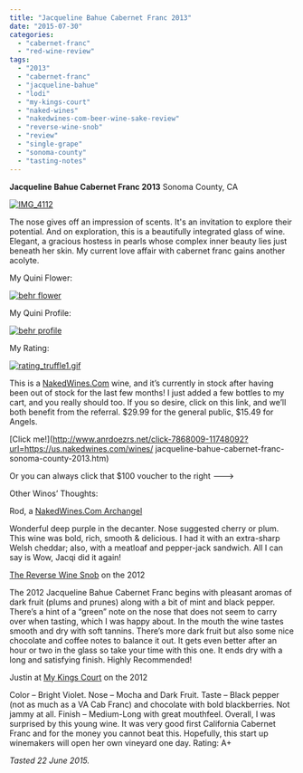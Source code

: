 ```yaml
---
title: "Jacqueline Bahue Cabernet Franc 2013"
date: "2015-07-30"
categories: 
  - "cabernet-franc"
  - "red-wine-review"
tags: 
  - "2013"
  - "cabernet-franc"
  - "jacqueline-bahue"
  - "lodi"
  - "my-kings-court"
  - "naked-wines"
  - "nakedwines-com-beer-wine-sake-review"
  - "reverse-wine-snob"
  - "review"
  - "single-grape"
  - "sonoma-county"
  - "tasting-notes"
---
```


**Jacqueline Bahue Cabernet Franc 2013** Sonoma County, CA

[![IMG_4112](http://s3.amazonaws.com/thegourmez-wpmedia/2015/07/IMG_4112-334x500.jpg)](http://s3.amazonaws.com/thegourmez-wpmedia/2015/07/IMG_4112.jpg)

The nose gives off an impression of scents. It's an invitation to explore their potential. And on exploration, this is a beautifully integrated glass of wine. Elegant, a gracious hostess in pearls whose complex inner beauty lies just beneath her skin. My current love affair with cabernet franc gains another acolyte.

My Quini Flower:

[![behr flower](http://s3.amazonaws.com/thegourmez-wpmedia/2015/07/behr-flower-145x150.jpg)](http://s3.amazonaws.com/thegourmez-wpmedia/2015/07/behr-flower.jpg)

My Quini Profile:

[![behr profile](http://s3.amazonaws.com/thegourmez-wpmedia/2015/07/behr-profile-921x1024.jpg)](http://s3.amazonaws.com/thegourmez-wpmedia/2015/07/behr-profile.jpg)

My Rating:

[![rating_truffle1.gif](http://s3.amazonaws.com/thegourmez-wpmedia/2015/01/rating_truffle1.gif)](http://s3.amazonaws.com/thegourmez-wpmedia/2015/01/rating_truffle1.gif)

This is a [NakedWines.Com](http://thegourmez.com/2014/09/18/naked-wines-advertising/) wine, and it’s currently in stock after having been out of stock for the last few months! I just added a few bottles to my cart, and you really should too. If you so desire, click on this link, and we’ll both benefit from the referral. $29.99 for the general public, $15.49 for Angels.

[Click me!](http://www.anrdoezrs.net/click-7868009-11748092?url=https://us.nakedwines.com/wines/ jacqueline-bahue-cabernet-franc-sonoma-county-2013.htm)

Or you can always click that $100 voucher to the right --->

Other Winos’ Thoughts:

Rod, a [NakedWines.Com Archangel](https://us.nakedwines.com/wines/jacqueline-bahue-cabernet-franc-sonoma-county-2013.htm)

Wonderful deep purple in the decanter. Nose suggested cherry or plum. This wine was bold, rich, smooth & delicious. I had it with an extra-sharp Welsh cheddar; also, with a meatloaf and pepper-jack sandwich. All I can say is Wow, Jacqi did it again!

[The Reverse Wine Snob](http://www.reversewinesnob.com/2014/04/jacqueline-bahue-cabernet-franc.html) on the 2012

The 2012 Jacqueline Bahue Cabernet Franc begins with pleasant aromas of dark fruit (plums and prunes) along with a bit of mint and black pepper. There’s a hint of a “green” note on the nose that does not seem to carry over when tasting, which I was happy about. In the mouth the wine tastes smooth and dry with soft tannins. There’s more dark fruit but also some nice chocolate and coffee notes to balance it out. It gets even better after an hour or two in the glass so take your time with this one. It ends dry with a long and satisfying finish. Highly Recommended!

Justin at [My Kings Court](http://mykingscourt.com/2014/03/12/wine-review-2012-jacqueline-bahue-lodi-cabernet-franc/) on the 2012

Color – Bright Violet. Nose – Mocha and Dark Fruit. Taste – Black pepper (not as much as a VA Cab Franc) and chocolate with bold blackberries. Not jammy at all. Finish – Medium-Long with great mouthfeel. Overall, I was surprised by this young wine. It was very good first California Cabernet Franc and for the money you cannot beat this. Hopefully, this start up winemakers will open her own vineyard one day. Rating: A+

_Tasted 22 June 2015._
